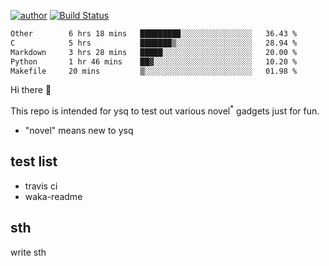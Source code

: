 [![author](https://img.shields.io/badge/author-ysq-green)](https://github.com/Yang-Shiqin)
[![Build Status](https://app.travis-ci.com/Yang-Shiqin/testall.svg?branch=main)](https://app.travis-ci.com/Yang-Shiqin/testall)

<!--START_SECTION:waka-->

```txt
Other        6 hrs 18 mins   █████████░░░░░░░░░░░░░░░░   36.43 %
C            5 hrs           ███████▒░░░░░░░░░░░░░░░░░   28.94 %
Markdown     3 hrs 28 mins   █████░░░░░░░░░░░░░░░░░░░░   20.00 %
Python       1 hr 46 mins    ██▓░░░░░░░░░░░░░░░░░░░░░░   10.20 %
Makefile     20 mins         ▒░░░░░░░░░░░░░░░░░░░░░░░░   01.98 %
```

<!--END_SECTION:waka-->

Hi there 👋

This repo is intended for ysq to test out various novel<sup>*</sup> gadgets just for fun.

- "novel" means new to ysq

## test list
- travis ci
- waka-readme


## sth
write sth


